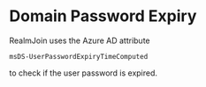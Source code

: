 # Domain Password Expiry

RealmJoin uses the Azure AD attribute   
  
`msDS-UserPasswordExpiryTimeComputed`

to check if the user password is expired.

